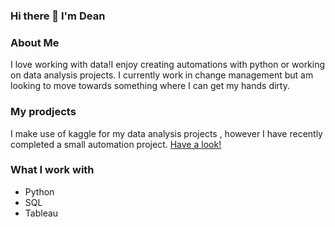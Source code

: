 ### Hi there 👋 I'm Dean

### About Me
I love working with data!I enjoy creating automations with python or working on data analysis projects. I currently work in change management but am looking to move towards something where I can get my hands dirty.  

### My prodjects 
I make use of kaggle for my data analysis projects , however I have recently completed a small automation project. [Have a look!][1]

### What I work with
- Python
- SQL
- Tableau 









[1]: https://github.com/deanvanschoor/VT-Excel-Automation- "Excel Automation"
